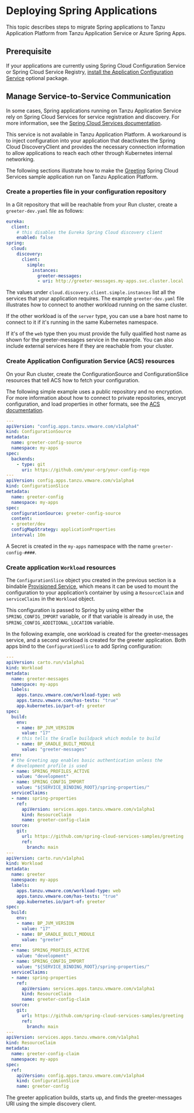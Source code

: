 # Deploying Spring Applications

This topic describes steps to migrate Spring applications to Tanzu Application Platform from
Tanzu Application Service or Azure Spring Apps.

## <a id="prereqs"></a> Prerequisite

If your applications are currently using Spring Cloud Configuration Service or
Spring Cloud Service Registry,
[install the Application Configuration Service](../application-configuration-service/install-app-config-service.hbs.md)
optional package.

## <a id="service-to-service"></a> Manage Service-to-Service Communication

In some cases, Spring applications running on Tanzu Application Service rely on Spring Cloud Services
for service registration and discovery.
For more information, see the
[Spring Cloud Services documentation](https://docs.vmware.com/en/Spring-Cloud-Services-for-VMware-Tanzu/index.html).

This service is not available in Tanzu Application Platform. A workaround is to inject
configuration into your application that deactivates the Spring Cloud DiscoveryClient and
provides the necessary connection information to allow applications to reach each other through
Kubernetes internal networking.

The following sections illustrate how to make the
[Greeting](https://github.com/spring-cloud-services-samples/greeting) Spring Cloud Services sample
application run on Tanzu Application Platform.

### <a id="properties-file"></a> Create a properties file in your configuration repository

In a Git repository that will be reachable from your Run cluster, create a `greeter-dev.yaml` file as
follows:

```yaml
eureka:
  client:
    # this disables the Eureka Spring Cloud discovery client
    enabled: false
spring:
  cloud:
    discovery:
      client:
        simple:
          instances:
            greeter-messages:
            - uri: http://greeter-messages.my-apps.svc.cluster.local
```

The values under `cloud.discovery.client.simple.instances` list all the services that your application
requires. The example `greeter-dev.yaml` file illustrates how to connect to another workload running
on the same cluster.

If the other workload is of the `server` type, you can use a bare host name to connect to it if it's
running in the same Kubernetes namespace.

If it's of the `web` type then you must provide the fully qualified host name as shown for the
greeter-messages service in the example.
You can also include external services here if they are reachable from your cluster.

### <a id="acs-resources"></a> Create Application Configuration Service (ACS) resources

On your Run cluster, create the ConfigurationSource and ConfigurationSlice resources that tell
ACS how to fetch your configuration.

The following simple example uses a public repository and no encryption. For more information about
how to connect to private repositories, encrypt configuration, and load properties in other formats,
see the [ACS documentation](../application-configuration-service/about.hbs.md).

```yaml
---
apiVersion: "config.apps.tanzu.vmware.com/v1alpha4"
kind: ConfigurationSource
metadata:
  name: greeter-config-source
  namespace: my-apps
spec:
  backends:
    - type: git
      uri: https://github.com/your-org/your-config-repo
---
apiVersion: config.apps.tanzu.vmware.com/v1alpha4
kind: ConfigurationSlice
metadata:
  name: greeter-config
  namespace: my-apps
spec:
  configurationSource: greeter-config-source
  content:
  - greeter/dev
  configMapStrategy: applicationProperties
  interval: 10m
```

A Secret is created in the `my-apps` namespace with the name `greeter-config-####`.

### <a id="create-workloads"></a> Create application `Workload` resources

The `ConfigurationSlice` object you created in the previous section is a bindable
[Provisioned Service](https://github.com/servicebinding/spec#provisioned-service), which means it
can be used to mount the configuration to your application’s container by using a `ResourceClaim` and
`serviceClaims` in the `Workload` object.

This configuration is passed to Spring by using either the `SPRING_CONFIG_IMPORT` variable, or
if that variable is already in use, the `SPRING_CONFIG_ADDITIONAL_LOCATION` variable.

In the following example, one workload is created for the greeter-messages service, and a second
workload is created for the greeter application.
Both apps bind to the `ConfigurationSlice` to add Spring configuration:

```yaml
---
apiVersion: carto.run/v1alpha1
kind: Workload
metadata:
  name: greeter-messages
  namespace: my-apps
  labels:
    apps.tanzu.vmware.com/workload-type: web
    apps.tanzu.vmware.com/has-tests: "true"
    app.kubernetes.io/part-of: greeter
spec:
  build:
    env:
    - name: BP_JVM_VERSION
      value: "17"
    # this tells the Gradle buildpack which module to build
    - name: BP_GRADLE_BUILT_MODULE
      value: "greeter-messages"
  env:
  # the Greeting app enables basic authentication unless the
  # development profile is used
  - name: SPRING_PROFILES_ACTIVE
    value: "development"
  - name: SPRING_CONFIG_IMPORT
    value: "${SERVICE_BINDING_ROOT}/spring-properties/"
  serviceClaims:
  - name: spring-properties
    ref:
      apiVersion: services.apps.tanzu.vmware.com/v1alpha1
      kind: ResourceClaim
      name: greeter-config-claim
  source:
    git:
      url: https://github.com/spring-cloud-services-samples/greeting
      ref:
        branch: main
---
apiVersion: carto.run/v1alpha1
kind: Workload
metadata:
  name: greeter
  namespace: my-apps
  labels:
    apps.tanzu.vmware.com/workload-type: web
    apps.tanzu.vmware.com/has-tests: "true"
    app.kubernetes.io/part-of: greeter
spec:
  build:
    env:
    - name: BP_JVM_VERSION
      value: "17"
    - name: BP_GRADLE_BUILT_MODULE
      value: "greeter"
  env:
  - name: SPRING_PROFILES_ACTIVE
    value: "development"
  - name: SPRING_CONFIG_IMPORT
    value: "${SERVICE_BINDING_ROOT}/spring-properties/"
  serviceClaims:
  - name: spring-properties
    ref:
      apiVersion: services.apps.tanzu.vmware.com/v1alpha1
      kind: ResourceClaim
      name: greeter-config-claim
  source:
    git:
      url: https://github.com/spring-cloud-services-samples/greeting
      ref:
        branch: main
---
apiVersion: services.apps.tanzu.vmware.com/v1alpha1
kind: ResourceClaim
metadata:
  name: greeter-config-claim
  namespace: my-apps
spec:
  ref:
    apiVersion: config.apps.tanzu.vmware.com/v1alpha4
    kind: ConfigurationSlice
    name: greeter-config
```

The greeter application builds, starts up, and finds the greeter-messages URI using the simple
discovery client.
